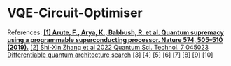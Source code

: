 # VQE-Circuit-Optimiser

References:
<b><a href=https://www.nature.com/articles/s41586-019-1666-5>[1] Arute, F., Arya, K., Babbush, R. et al. Quantum supremacy using a programmable superconducting processor. Nature 574, 505–510 (2019).</a></b>
<a href=https://iopscience.iop.org/article/10.1088/2058-9565/ac87cd/pdf>[2] Shi-Xin Zhang et al 2022 Quantum Sci. Technol. 7 045023 Differentiable quantum architecture search</a>
[3]
[4]
[5]
[6]
[7]
[8]
[9]
[10]
